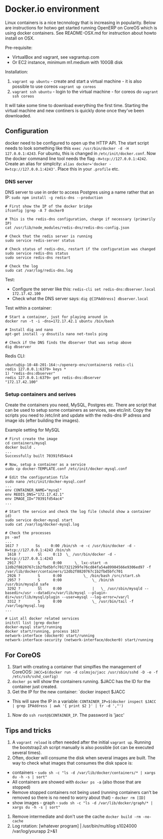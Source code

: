 Docker.io environment
=====================

Linux containers is a nice tecnnology that is increasing in popularity. Below are instructions
for hotwo get started running OpenERP on CoreOS which is using docker containers. See README-OSX.md
for instruction about howto install on OSX.


Pre-requisite:

 * VirtualBox and vagrant, see vagrantup.com
 * Or EC2 instance, minimum m1.medium with 100GB disk

Installation:

1. `vagrant up ubuntu` - create and start a virtual machine - it is also possible to use coreos `vagrant up coreos` 
1. `vagrant ssh ubuntu` - login to the virtual machine - for coreos do `vagrant ssh coreos`

It will take some time to download everything the first time. Starting the virtual machine and
new continers is quickly done once they've been downloaded.


Configuration
------------

docker need to be configured to open up the HTTP API. The start script needs to look something like this `exec /usr/bin/docker -d -H 127.0.0.1:4243`.
For ubuntu, this is changed in `/etc/init/docker.conf`. Now the docker command line tool needs the flag `-H=tcp://127.0.0.1:4242`. Create
an alias for simplcity: `alias docker='docker -H=tcp://127.0.0.1:4243'`. Place this in your `.profile` etc.


### DNS server

DNS server to use in order to access Postgres using a name rather that an IP: `sudo npm install -g redis-dns --production`

```
# First show the IP of the docker bridge
ifconfig |grep -A 7 docker0

# This is the redis-dns configuration, change if necessary (primarily IP)
cat /usr/lib/node_modules/redis-dns/redis-dns-config.json

# Check that the redis server is running
sudo service redis-server status

# Check status of redis-dns, restart if the configuration was changed
sudo service redis-dns status
sudo service redis-dns restart

# Check the log
sudo cat /var/log/redis-dns.log
```

Test:

 * Configure the server like this: `redis-cli set redis-dns:dbserver.local 172.17.42.100`
 * Check what the DNS server says: `dig @[IPAddress] dbserver.local`


Test within a container:


```
# Start a container, just for playing around in
docker run -t -i -dns=172.17.42.1 ubuntu /bin/bash

# Install dig and nano
apt-get install -y dnsutils nano net-tools ping

# Check if the DNS finds the dbserver that was setup above
dig dbserver
```


Redis CLI:

```
ubuntu@ip-10-48-201-164:~/openerp-env/containers$ redis-cli
redis 127.0.0.1:6379> keys *
1) "redis-dns:dbserver"
redis 127.0.0.1:6379> get redis-dns:dbserver
"172.17.42.100"
```


### Setup containers and serives

Create the containers you need, MySQL, Postgres etc. There are script that can be used to setup some containers as services, see
etc/init. Copy the scripts you need to /etc/init and update with the redis-dns IP adress and image ids (efter building the images).

Example setting for MySQL


```
# First create the image
cd containers/mysql
docker build .
...
Successfully built 70391fd54ac4

# Now, setup a container as a service
sudo cp docker-TEMPLATE.conf /etc/init/docker-mysql.conf

# Edit the configuration file
sudo nano /etc/init/docker-mysql.conf
...
env CONTAINER_NAME="mysql"
env REDIS_DNS="172.17.42.1"
env IMAGE_ID="70391fd54ac4"
...

# Start the service and check the log file (should show a container id)
sudo service docker-mysql start
sudo cat /var/log/docker-mysql.log 

# Check the processes
ps -axf
...
1617 ?        Ss     0:00 /bin/sh -e -c /usr/bin/docker -d -H=tcp://127.0.0.1:4243 /bin/sh
 1618 ?        Sl     0:13  \_ /usr/bin/docker -d -H=tcp://127.0.0.1:4243
 2917 ?        S      0:00      \_ lxc-start -n 12db2f8820767c1b2fbd5bfc7017321299fe76cd84fa54a89984566e9306ed97 -f /var/lib/docker/containers/12db2f8820767c1b2fbd5bfc701
 2926 ?        S      0:00          \_ /bin/bash /src/start.sh
 2957 ?        S      0:00              \_ /bin/sh /usr/bin/mysqld_safe
 3292 ?        Sl     0:00              |   \_ /usr/sbin/mysqld --basedir=/usr --datadir=/var/lib/mysql --plugin-dir=/usr/lib/mysql/plugin --user=mysql --log-error=/var/l
 3312 ?        S      0:00              \_ /usr/bin/tail -f /var/log/mysql.log
...

# List all docker related services
initctl list |grep docker
docker-mysql start/running
docker start/running, process 1617
network-interface (docker0) start/running
network-interface-security (network-interface/docker0) start/running

```



For CoreOS
----------

1. Start with creating a container that simplfies the management of CoreOOS: `JACC=$(docker run -d colmsjo/jacc /usr/sbin/sshd -D -e -f /etc/ssh/sshd_config)`
1. `docker ps` will show the containers running. $JACC has the ID for the container just created.
1. Get the IP for the new container: `docker inspect $JACC
 * This will save the IP in a variable: `CONTAINER_IP=$(docker inspect $JACC | grep IPAddress | awk '{ print $2 }' | tr -d ',"')`
1. Now do `ssh root@$CONTAINER_IP`. The password is 'jacc'


Tips and tricks
--------------

1. A `vagrant reload` is often needed after the initial `vagrant up`. Running the bootstrap2.sh script manually is also possible (iot can be executed several times). 
1. Often, docker will consume the disk when several images are built. The way to check what images that consumes the disk space is:
 * containers - `sudo sh -c "ls -d /var/lib/docker/containers/* | xargs du -h -s | sort"`
 * All containers are showed with `docker ps -a` (also those that are stopped)
 * Remove stopped containers not being used (running containers can't be removed so there is no need to worry about that) - `docker rm [ID]`
 * show images - graph      - `sudo sh -c "ls -d /var/lib/docker/graph/* | xargs du -h -s | sort"`
1. Remove intermediate and don't use the cache `docker build -rm -no-cache`
1. Log rotation: [whatever program] | /usr/bin/multilog s1024000 /var/log/yourapp 2>&1


